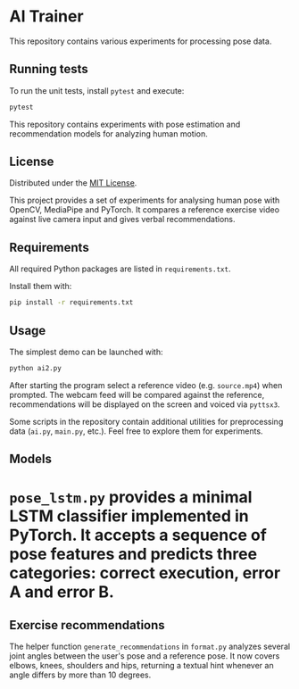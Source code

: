 # AI Trainer


This repository contains various experiments for processing pose data.

## Running tests

To run the unit tests, install `pytest` and execute:

```bash
pytest
```

This repository contains experiments with pose estimation and
recommendation models for analyzing human motion.

## License

Distributed under the [MIT License](LICENSE).

This project provides a set of experiments for analysing human pose with OpenCV, MediaPipe and PyTorch. It compares a reference exercise video against live camera input and gives verbal recommendations.

## Requirements

All required Python packages are listed in `requirements.txt`.

Install them with:

```bash
pip install -r requirements.txt
```

## Usage

The simplest demo can be launched with:

```bash
python ai2.py
```

After starting the program select a reference video (e.g. `source.mp4`) when prompted. The webcam feed will be compared against the reference, recommendations will be displayed on the screen and voiced via `pyttsx3`.

Some scripts in the repository contain additional utilities for preprocessing data (`ai.py`, `main.py`, etc.). Feel free to explore them for experiments.

## Models

`pose_lstm.py` provides a minimal LSTM classifier implemented in PyTorch. It accepts a sequence of pose features and predicts three categories: correct execution, error A and error B.
=======
## Exercise recommendations

The helper function `generate_recommendations` in `format.py` analyzes several
joint angles between the user's pose and a reference pose. It now covers elbows,
knees, shoulders and hips, returning a textual hint whenever an angle differs by
more than 10 degrees.



